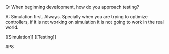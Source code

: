 Q: When beginning development, how do you approach testing?

A: Simulation first. Always. Specially when you are trying to optimize controllers, if it is not working on simulation it is not going to work in the real world.

[[Simulation]]
[[Testing]]

#P8 